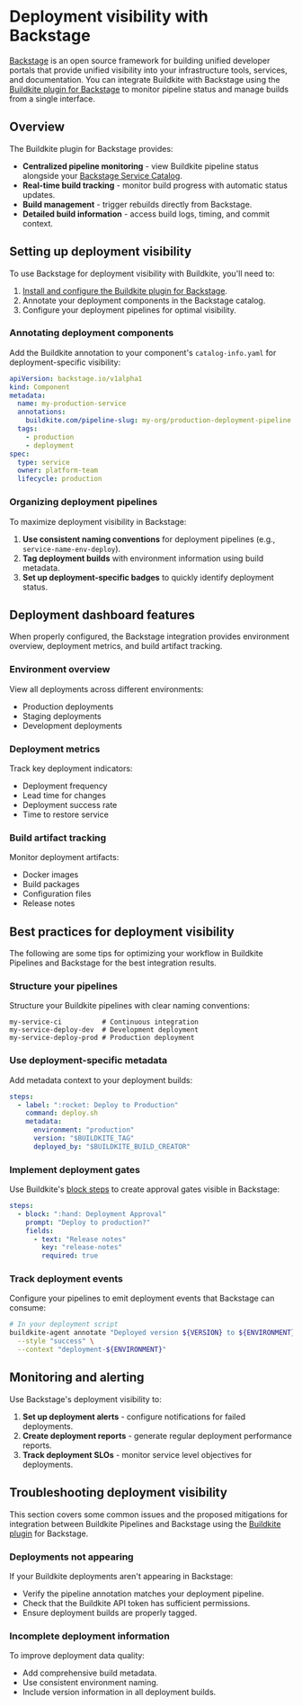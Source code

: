 # Deployment visibility with Backstage

[Backstage](https://backstage.io/) is an open source framework for building unified developer portals that provide unified visibility into your infrastructure tools, services, and documentation. You can integrate Buildkite with Backstage using the [Buildkite plugin for Backstage](https://github.com/buildkite/backstage-plugin) to monitor pipeline status and manage builds from a single interface.

## Overview

The Buildkite plugin for Backstage provides:

- **Centralized pipeline monitoring** - view Buildkite pipeline status alongside your [Backstage Service Catalog](https://backstage.io/docs/features/software-catalog/).
- **Real-time build tracking** - monitor build progress with automatic status updates.
- **Build management** - trigger rebuilds directly from Backstage.
- **Detailed build information** - access build logs, timing, and commit context.

## Setting up deployment visibility

To use Backstage for deployment visibility with Buildkite, you'll need to:

1. [Install and configure the Buildkite plugin for Backstage](/docs/pipelines/integrations/other/backstage).
1. Annotate your deployment components in the Backstage catalog.
1. Configure your deployment pipelines for optimal visibility.

### Annotating deployment components

Add the Buildkite annotation to your component's `catalog-info.yaml` for deployment-specific visibility:

```yaml
apiVersion: backstage.io/v1alpha1
kind: Component
metadata:
  name: my-production-service
  annotations:
    buildkite.com/pipeline-slug: my-org/production-deployment-pipeline
  tags:
    - production
    - deployment
spec:
  type: service
  owner: platform-team
  lifecycle: production
```

### Organizing deployment pipelines

To maximize deployment visibility in Backstage:

1. **Use consistent naming conventions** for deployment pipelines (e.g., `service-name-env-deploy`).
1. **Tag deployment builds** with environment information using build metadata.
1. **Set up deployment-specific badges** to quickly identify deployment status.

## Deployment dashboard features

When properly configured, the Backstage integration provides environment overview, deployment metrics, and build artifact tracking.

### Environment overview

View all deployments across different environments:

- Production deployments
- Staging deployments
- Development deployments

### Deployment metrics

Track key deployment indicators:

- Deployment frequency
- Lead time for changes
- Deployment success rate
- Time to restore service

### Build artifact tracking

Monitor deployment artifacts:

- Docker images
- Build packages
- Configuration files
- Release notes

## Best practices for deployment visibility

The following are some tips for optimizing your workflow in Buildkite Pipelines and Backstage for the best integration results.

### Structure your pipelines

Structure your Buildkite pipelines with clear naming conventions:

```
my-service-ci          # Continuous integration
my-service-deploy-dev  # Development deployment
my-service-deploy-prod # Production deployment
```

### Use deployment-specific metadata

Add metadata context to your deployment builds:

```yaml
steps:
  - label: ":rocket: Deploy to Production"
    command: deploy.sh
    metadata:
      environment: "production"
      version: "$BUILDKITE_TAG"
      deployed_by: "$BUILDKITE_BUILD_CREATOR"
```

### Implement deployment gates

Use Buildkite's [block steps](/docs/pipelines/configure/step-types/block-step) to create approval gates visible in Backstage:

```yaml
steps:
  - block: ":hand: Deployment Approval"
    prompt: "Deploy to production?"
    fields:
      - text: "Release notes"
        key: "release-notes"
        required: true
```

### Track deployment events

Configure your pipelines to emit deployment events that Backstage can consume:

```bash
# In your deployment script
buildkite-agent annotate "Deployed version ${VERSION} to ${ENVIRONMENT}" \
  --style "success" \
  --context "deployment-${ENVIRONMENT}"
```

## Monitoring and alerting

Use Backstage's deployment visibility to:

1. **Set up deployment alerts** - configure notifications for failed deployments.
2. **Create deployment reports** - generate regular deployment performance reports.
3. **Track deployment SLOs** - monitor service level objectives for deployments.

## Troubleshooting deployment visibility

This section covers some common issues and the proposed mitigations for integration between Buildkite Pipelines and Backstage using the [Buildkite plugin](/docs/pipelines/integrations/other/backstage) for Backstage.

### Deployments not appearing

If your Buildkite deployments aren't appearing in Backstage:

- Verify the pipeline annotation matches your deployment pipeline.
- Check that the Buildkite API token has sufficient permissions.
- Ensure deployment builds are properly tagged.

### Incomplete deployment information

To improve deployment data quality:

- Add comprehensive build metadata.
- Use consistent environment naming.
- Include version information in all deployment builds.
